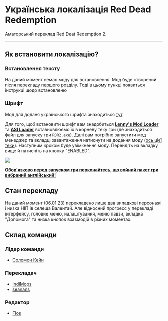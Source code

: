# Українська локалізація Red Dead Redemption

Аматорський переклад Red Deat Redemption 2. 

<hr>

## Як встановити локалізацію?

### Встановлення тексту
На даний момент немає моду для встановлення. Мод буде створений після перекладу першого розділу. Тоді в цьому пункці появиться інструкці щодо встановленю

### Шрифт

Мод для доданя українського шрифта знаходиться [тут](https://github.com/IndiMops/translate-Red-Deat-Redemption-2/tree/main/UA%20font%20for%20RDR%202).

Для того, щоб встановити шрифт вам знадобиться  [<b>Lenny's Mod Loader</b>](https://www.rdr2mods.com/downloads/rdr2/tools/76-lennys-mod-loader-rdr/) та [<b>ASI Loader</b>](https://www.rdr2mods.com/downloads/rdr2/tools/9-rdr-2-asi-loader/) вставновлюємо їх в корневу теку гри (де знаходиться файл для запуску гри `RDR2.exe`). Далі вам потрібно запустити мод менеджер та вкладці завантаження натиснути на додання моду ([ось цієї теки](https://github.com/IndiMops/translate-Red-Deat-Redemption-2/tree/main/UA%20font%20for%20RDR%202)). Наступним кроком буде увімкнення моду. Перейдіть на вкладку вище й натисніть на кнопку "ENABLED".

<img src="https://media.discordapp.net/attachments/939569454390603837/1061000768569745448/image.png">

<b><u>Обов'язково перед запуском гри перконайтесь, що войний пакет гри вибраний англійський!</u></b>

## Стан перекладу

На даний момент (06.01.23) перекладено лише два випадкові персонажі і низка НІП'ів селеща Валентай. Але відносний прогресс у перекладі інтерфейсу, головне меню, налаштування, меню павзи, вкладка "Допомога" та низка кнопок взаємодій в різних моментах.

## Склад команди
### Лідер команди
- [Соломон Кейн](https://t.me/SolomonBHF)

### Перекладач
- [IndiMops](http://indimops.github.io/)
- [seanans](https://twitter.com/IquufkmlxuEmnUm)

### Редактор
- [Flos](https://discord.com/users/453131450808533024)